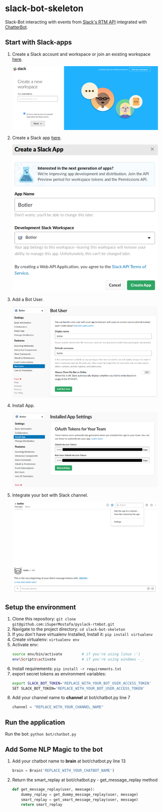 # slack-bot-skeleton

Slack-Bot interacting with events from [Slack's RTM API](https://api.slack.com/rtm) integrated with [ChatterBot](https://chatterbot.readthedocs.io/en/stable/).

## Start with Slack-apps

1. Create a Slack account and workspace or join an existing workspace [here](https://slack.com/create).

    ![slack-1.png](assets/slack-1.png?raw=true "screenshot #1: create a Slack workspace")

2. Create a Slack app [here](https://api.slack.com/apps).

    ![slack-2.png](assets/slack-2.png?raw=true "screenshot #2: create a Slack app")

3. Add a Bot User.

    ![slack-3.png](assets/slack-3.png?raw=true "screenshot #3: Add a Bot User")

4. Install App.

    ![slack-4.png](assets/slack-4.png?raw=true "screenshot #4: Install App")

5. Integrate your bot with Slack channel.

    ![slack-5.png](assets/slack-5.png?raw=true "screenshot #5: Integrate your bot with Slack channel")

## Setup the environment

1. Clone this repository: `git clone git@github.com:iSuperMostafa/pyslack-rtmbot.git`
2. Navigate to the project directory: `cd slack-bot-skeleton`
3. If you don't have virtualenv Installed, Install it: `pip install virtualenv`
4. Create virtualenv: `virtualenv env`
5. Activate env:
    ```bash
    source env/bin/activate         # if you're using linux :')
    env\Scripts\activate            # if you're using windows -_-
    ```
6. Install requirements: `pip install -r requirements.txt`
7. export secret tokens as environment variables:
    ```bash
    export SLACK_BOT_TOKEN='REPLACE_WITH_YOUR_BOT_USER_ACCESS_TOKEN'    # if you're using linux :')
    SET SLACK_BOT_TOKEN='REPLACE_WITH_YOUR_BOT_USER_ACCESS_TOKEN'       # if you're using windows -_-
    ```
8. Add your channel name to **channel** at bot/chatbot.py line 7
    ```python
    channel = "REPLACE_WITH_YOUR_CHANNEL_NAME"
    ```

## Run the application

Run the bot: `python bot/chatbot.py`

## Add Some NLP Magic to the bot

1. Add your chatbot name to **brain** at bot/chatbot.py line 13
    ```python
    brain = Brain('REPLACE_WITH_YOUR_CHATBOT_NAME')
    ```

2. Return the smart_replay at bot/chatbot.py - get_message_replay method
    ```python
    def get_message_replay(user, meesage):
        dummy_replay = get_dummy_message_replay(user, message)
        smart_replay = get_smart_message_replay(user, message)
        return smart_replay
    ```
